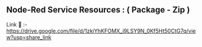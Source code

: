 Node-Red Service Resources : ( Package - Zip )
-----
Link 🔗 :- https://drive.google.com/file/d/1zkiYhKFOMX_i9LSY9N_0Kf5Ht50CtG7q/view?usp=share_link
